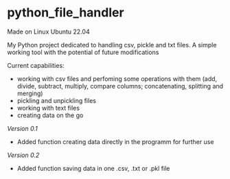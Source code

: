 # python_file_handler
Made on Linux Ubuntu 22.04

My Python project dedicated to handling csv, pickle and txt files. A simple working tool with the potential of future modifications

Current capabilities:
- working with csv files and perfoming some operations with them (add, divide, subtract, multiply, compare columns; concatenating, splitting and merging) 
- pickling and unpickling files
- working with text files
- creating data on the go

_Version 0.1_
- Added function creating data directly in the programm for further use

_Version 0.2_
- Added function saving data in one .csv, .txt or .pkl file
